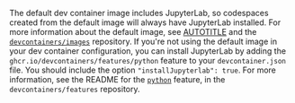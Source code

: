 The default dev container image includes JupyterLab, so codespaces created from the default image will always have JupyterLab installed. For more information about the default image, see [AUTOTITLE](/codespaces/setting-up-your-project-for-codespaces/adding-a-dev-container-configuration/introduction-to-dev-containers#using-the-default-dev-container-configuration) and the [`devcontainers/images`](https://github.com/devcontainers/images/tree/main/src/universal) repository. If you're not using the default image in your dev container configuration, you can install JupyterLab by adding the `ghcr.io/devcontainers/features/python` feature to your `devcontainer.json` file. You should include the option `"installJupyterlab": true`. For more information, see the README for the [`python`](https://github.com/devcontainers/features/tree/main/src/python#python-python) feature, in the `devcontainers/features` repository.
